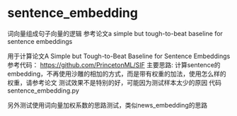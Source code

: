 # sentence_embedding
词向量组成句子向量的逻辑 参考论文a simple but tough-to-beat baseline for sentence embeddings

用于计算论文A Simple but Tough-to-Beat Baseline for Sentence Embeddings
参考代码： https://github.com/PrincetonML/SIF
主要思路:
计算sentence的embedding，不再使用沙雕的相加的方式，而是带有权重的加法，使用怎么样的权重，请参考论文
测试效果不是特别的好，可能因为测试样本太少的原因
代码 sentence_embedding.py

另外测试使用词向量加权系数的思路测试，类似news_embedding的思路
